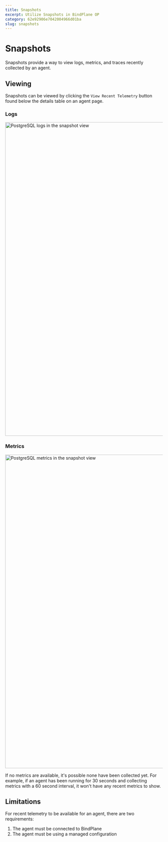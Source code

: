 ```yaml
---
title: Snapshots
excerpt: Utilize Snapshots in BindPlane OP
category: 62e92906e7042004966d01ba
slug: snapshots
---
```


# Snapshots

Snapshots provide a way to view logs, metrics, and traces recently collected by an agent.

## Viewing

Snapshots can be viewed by clicking the `View Recent Telemetry` button found below the details table on an agent page.

### Logs

<img src="https://storage.googleapis.com/bindplane-op-doc-images/guides/snapshot_logs_example.png" width="1000px" alt="PostgreSQL logs in the snapshot view">

### Metrics

<img src="https://storage.googleapis.com/bindplane-op-doc-images/guides/snapshot_metrics_example.png" width="1000px" alt="PostgreSQL metrics in the snapshot view">

If no metrics are available, it's possible none have been collected yet. For example, if an agent has been running
for 30 seconds and collecting metrics with a 60 second interval, it won't have any recent metrics to show.

## Limitations

For recent telemetry to be available for an agent, there are two requirements:

1. The agent must be connected to BindPlane
2. The agent must be using a managed configuration
